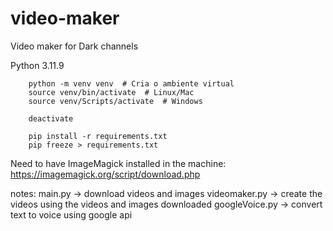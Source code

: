 # video-maker
Video maker for Dark channels

Python 3.11.9

```
    python -m venv venv  # Cria o ambiente virtual
    source venv/bin/activate  # Linux/Mac
    source venv/Scripts/activate  # Windows

    deactivate
```

```
    pip install -r requirements.txt
    pip freeze > requirements.txt
```

Need to have ImageMagick installed in the machine: https://imagemagick.org/script/download.php




notes:
main.py -> download videos and images
videomaker.py -> create the videos using the videos and images downloaded
googleVoice.py -> convert text to voice using google api